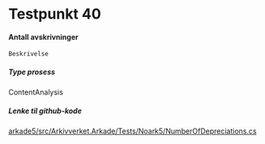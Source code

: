 # Testpunkt 40
#### Antall avskrivninger

```
Beskrivelse
```

##### Type prosess
ContentAnalysis

##### Lenke til github-kode
[arkade5/src/Arkivverket.Arkade/Tests/Noark5/NumberOfDepreciations.cs](https://github.com/arkivverket/arkade5/blob/master/src/Arkivverket.Arkade/Tests/Noark5/NumberOfDepreciations.cs)